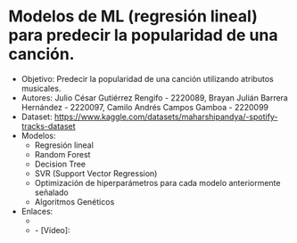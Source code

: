 # Modelos de ML (regresión lineal) para predecir la popularidad de una canción.
*  Objetivo: Predecir la popularidad de una canción utilizando atributos musicales.
*  Autores: Julio César Gutiérrez Rengifo - 2220089, Brayan Julián Barrera Hernández - 2220097, Camilo Andrés Campos Gamboa - 2220099
*  Dataset: https://www.kaggle.com/datasets/maharshipandya/-spotify-tracks-dataset
*  Modelos:
	- Regresión lineal
	- Random Forest
	- Decision Tree
	- SVR (Support Vector Regression)
	- Optimización de hiperparámetros para cada modelo anteriormente señalado
	- Algoritmos Genéticos
* Enlaces:
	- [Repositorio]: https://github.com/TheBrayanDev/AI_UIS_PROYECTO
	- [Colab]: https://colab.research.google.com/drive/1Zc7WpuTEvgO2dHTOixyfj5StCYOy-d-v?usp=sharing
	- [Vídeo]: 
